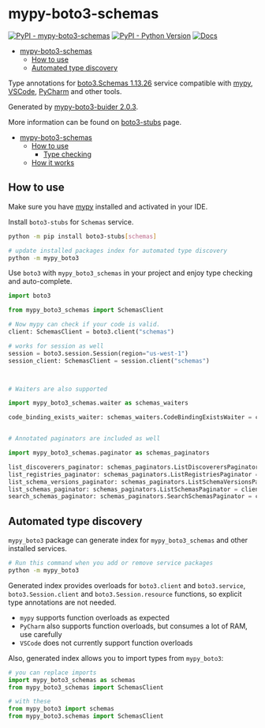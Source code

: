 # mypy-boto3-schemas

[![PyPI - mypy-boto3-schemas](https://img.shields.io/pypi/v/mypy-boto3-schemas.svg?color=blue)](https://pypi.org/project/mypy-boto3-schemas)
[![PyPI - Python Version](https://img.shields.io/pypi/pyversions/mypy-boto3-schemas.svg?color=blue)](https://pypi.org/project/mypy-boto3-schemas)
[![Docs](https://img.shields.io/readthedocs/mypy-boto3-builder.svg?color=blue)](https://mypy-boto3-builder.readthedocs.io/)

- [mypy-boto3-schemas](#mypy-boto3-schemas)
  - [How to use](#how-to-use)
  - [Automated type discovery](#automated-type-discovery)


Type annotations for
[boto3.Schemas 1.13.26](https://boto3.amazonaws.com/v1/documentation/api/1.13.26/reference/services/schemas.html#Schemas) service
compatible with [mypy](https://github.com/python/mypy), [VSCode](https://code.visualstudio.com/),
[PyCharm](https://www.jetbrains.com/pycharm/) and other tools.

Generated by [mypy-boto3-buider 2.0.3](https://github.com/vemel/mypy_boto3_builder).

More information can be found on [boto3-stubs](https://pypi.org/project/boto3-stubs/) page.

- [mypy-boto3-schemas](#mypy-boto3-schemas)
  - [How to use](#how-to-use)
    - [Type checking](#type-checking)
  - [How it works](#how-it-works)

## How to use

Make sure you have [mypy](https://github.com/python/mypy) installed and activated in your IDE.

Install `boto3-stubs` for `Schemas` service.

```bash
python -m pip install boto3-stubs[schemas]

# update installed packages index for automated type discovery
python -m mypy_boto3
```

Use `boto3` with `mypy_boto3_schemas` in your project and enjoy type checking and auto-complete.

```python
import boto3

from mypy_boto3_schemas import SchemasClient

# Now mypy can check if your code is valid.
client: SchemasClient = boto3.client("schemas")

# works for session as well
session = boto3.session.Session(region="us-west-1")
session_client: SchemasClient = session.client("schemas")



# Waiters are also supported

import mypy_boto3_schemas.waiter as schemas_waiters

code_binding_exists_waiter: schemas_waiters.CodeBindingExistsWaiter = client.get_waiter("code_binding_exists")


# Annotated paginators are included as well

import mypy_boto3_schemas.paginator as schemas_paginators

list_discoverers_paginator: schemas_paginators.ListDiscoverersPaginator = client.get_paginator("list_discoverers")
list_registries_paginator: schemas_paginators.ListRegistriesPaginator = client.get_paginator("list_registries")
list_schema_versions_paginator: schemas_paginators.ListSchemaVersionsPaginator = client.get_paginator("list_schema_versions")
list_schemas_paginator: schemas_paginators.ListSchemasPaginator = client.get_paginator("list_schemas")
search_schemas_paginator: schemas_paginators.SearchSchemasPaginator = client.get_paginator("search_schemas")
```

## Automated type discovery

`mypy_boto3` package can generate index for `mypy_boto3_schemas` and other installed services.

```bash
# Run this command when you add or remove service packages
python -m mypy_boto3
```

Generated index provides overloads for `boto3.client` and `boto3.service`,
`boto3.Session.client` and `boto3.Session.resource` functions,
so explicit type annotations are not needed.

- `mypy` supports function overloads as expected
- `PyCharm` also supports function overloads, but consumes a lot of RAM, use carefully
- `VSCode` does not currently support function overloads

Also, generated index allows you to import types from `mypy_boto3`:

```python
# you can replace imports
import mypy_boto3_schemas as schemas
from mypy_boto3_schemas import SchemasClient

# with these
from mypy_boto3 import schemas
from mypy_boto3.schemas import SchemasClient
```